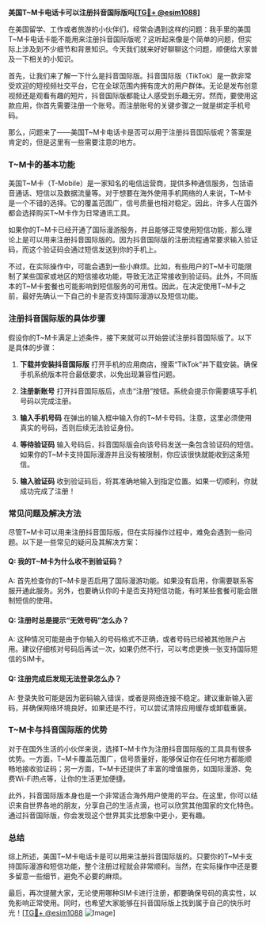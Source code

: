 **美国T~M卡电话卡可以注册抖音国际版吗[[TG💪+ @esim1088](https://t.me/s/esim1088)]**

在美国留学、工作或者旅游的小伙伴们，经常会遇到这样的问题：我手里的美国T~M卡电话卡能不能用来注册抖音国际版呢？这听起来像是个简单的问题，但实际上涉及到不少细节和背景知识。今天我们就来好好聊聊这个问题，顺便给大家普及一下相关的小知识。

首先，让我们来了解一下什么是抖音国际版。抖音国际版（TikTok）是一款非常受欢迎的短视频社交平台，它在全球范围内拥有庞大的用户群体。无论是发布创意视频还是观看有趣的短片，抖音国际版都能让人感受到乐趣无穷。然而，要使用这款应用，你首先需要注册一个账号。而注册账号的关键步骤之一就是绑定手机号码。

那么，问题来了——美国T~M卡电话卡是否可以用于注册抖音国际版呢？答案是肯定的，但是这里有一些需要注意的地方。

### **T~M卡的基本功能**

美国T~M卡（T-Mobile）是一家知名的电信运营商，提供多种通信服务，包括语音通话、短信以及数据流量等。对于想要在海外使用手机网络的人来说，T~M卡是一个不错的选择。它的覆盖范围广，信号质量也相对稳定。因此，许多人在国外都会选择购买T~M卡作为日常通讯工具。

如果你的T~M卡已经开通了国际漫游服务，并且能够正常使用短信功能，那么理论上是可以用来注册抖音国际版的。因为抖音国际版的注册流程通常要求输入验证码，而这个验证码会通过短信发送到你的手机上。

不过，在实际操作中，可能会遇到一些小麻烦。比如，有些用户的T~M卡可能限制了某些国家或地区的短信接收功能，导致无法正常接收到验证码。此外，不同版本的T~M卡套餐也可能影响到短信服务的可用性。因此，在决定使用T~M卡之前，最好先确认一下自己的卡是否支持国际漫游以及短信功能。

### **注册抖音国际版的具体步骤**

假设你的T~M卡满足上述条件，接下来就可以开始尝试注册抖音国际版了。以下是具体的步骤：

1. **下载并安装抖音国际版**
   打开手机的应用商店，搜索“TikTok”并下载安装。确保手机系统版本符合最低要求，以免出现兼容性问题。

2. **注册新账号**
   打开抖音国际版后，点击“注册”按钮。系统会提示你需要填写手机号码以完成注册。

3. **输入手机号码**
   在弹出的输入框中输入你的T~M卡号码。注意，这里必须使用真实的号码，否则后续无法验证身份。

4. **等待验证码**
   输入号码后，抖音国际版会向该号码发送一条包含验证码的短信。如果你的T~M卡支持国际漫游并且没有被限制，你应该很快就能收到这条短信。

5. **输入验证码**
   收到验证码后，将其准确地输入到指定位置。如果一切顺利，你就成功完成了注册！

### **常见问题及解决方法**

尽管T~M卡可以用来注册抖音国际版，但在实际操作过程中，难免会遇到一些问题。以下是一些常见的疑问及其解决方案：

#### **Q: 我的T~M卡为什么收不到验证码？**
A: 首先检查你的T~M卡是否启用了国际漫游功能。如果没有启用，你需要联系客服开通此服务。另外，也要确认你的卡是否支持短信功能，有时某些套餐可能会限制短信的使用。

#### **Q: 注册时总是提示“无效号码”怎么办？**
A: 这种情况可能是由于你输入的号码格式不正确，或者号码已经被其他账户占用。建议仔细核对号码后再试一次，如果仍然不行，可以考虑更换一张支持国际短信的SIM卡。

#### **Q: 注册完成后发现无法登录怎么办？**
A: 登录失败可能是因为密码输入错误，或者是网络连接不稳定。建议重新输入密码，并确保网络环境良好。如果还是不行，可以尝试清除应用缓存或卸载重装。

### **T~M卡与抖音国际版的优势**

对于在国外生活的小伙伴来说，选择T~M卡作为注册抖音国际版的工具具有很多优势。一方面，T~M卡覆盖范围广，信号质量好，能够保证你在任何地方都能顺畅地接收验证码；另一方面，T~M卡还提供了丰富的增值服务，如国际漫游、免费Wi-Fi热点等，让你的生活更加便捷。

此外，抖音国际版本身也是一个非常适合海外用户使用的平台。在这里，你可以结识来自世界各地的朋友，分享自己的生活点滴，也可以欣赏其他国家的文化特色。通过抖音国际版，你会发现这个世界其实比想象中更小，更有趣。

### **总结**

综上所述，美国T~M卡电话卡是可以用来注册抖音国际版的。只要你的T~M卡支持国际漫游和短信功能，整个注册过程就会非常顺利。当然，在实际操作中还是要多留意一些细节，避免不必要的麻烦。

最后，再次提醒大家，无论使用哪种SIM卡进行注册，都要确保号码的真实性，以免影响正常使用。同时，也希望大家能够在抖音国际版上找到属于自己的快乐时光！[[TG💪+ @esim1088](https://t.me/s/esim1088) ![Image](https://i.postimg.cc/4NQfJmqS/Snipaste-2025-05-13-00-14-12.png)]